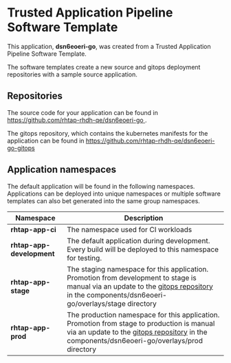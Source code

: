 # Trusted Application Pipeline Software Template

This application, **dsn6eoeri-go**, was created from a Trusted Application Pipeline Software Template.

The software templates create a new source and gitops deployment repositories with a sample source application. 

## Repositories

The source code for your application can be found in [https://github.com/rhtap-rhdh-qe/dsn6eoeri-go ](https://github.com/rhtap-rhdh-qe/dsn6eoeri-go ).
 
The gitops repository, which contains the kubernetes manifests for the application can be found in 
[https://github.com/rhtap-rhdh-qe/dsn6eoeri-go-gitops ](https://github.com/rhtap-rhdh-qe/dsn6eoeri-go-gitops ) 

## Application namespaces 

The default application will be found in the following namespaces. Applications can be deployed into unique namespaces or multiple software templates can also bet generated into the same group namespaces.  

|  Namespace   |  Description   |  
| -------- | -------- |
| **rhtap-app-ci** | The namespace used for CI workloads |
| **rhtap-app-development** | The default application during development. Every build will be deployed to this namespace for testing. |
| **rhtap-app-stage** | The staging namespace for this application. Promotion from development to stage is manual via an update to the [gitops repository](https://github.com/rhtap-rhdh-qe/dsn6eoeri-go-gitops ) in the components/dsn6eoeri-go/overlays/stage directory |
| **rhtap-app-prod** | The production namespace for this application. Promotion from stage to production is manual via an update to the [gitops repository](https://github.com/rhtap-rhdh-qe/dsn6eoeri-go-gitops ) in the components/dsn6eoeri-go/overlays/prod directory |